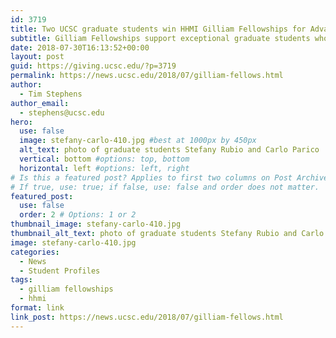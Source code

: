 ```yaml
---
id: 3719
title: Two UCSC graduate students win HHMI Gilliam Fellowships for Advanced Study
subtitle: Gilliam Fellowships support exceptional graduate students who are committed to increasing diversity among scientific leaders
date: 2018-07-30T16:13:52+00:00
layout: post
guid: https://giving.ucsc.edu/?p=3719
permalink: https://news.ucsc.edu/2018/07/gilliam-fellows.html
author:
  - Tim Stephens
author_email:
  - stephens@ucsc.edu
hero:
  use: false
  image: stefany-carlo-410.jpg #best at 1000px by 450px
  alt_text: photo of graduate students Stefany Rubio and Carlo Parico
  vertical: bottom #options: top, bottom
  horizontal: left #options: left, right
# Is this a featured post? Applies to first two columns on Post Archive Page.
# If true, use: true; if false, use: false and order does not matter.
featured_post:
  use: false
  order: 2 # Options: 1 or 2
thumbnail_image: stefany-carlo-410.jpg
thumbnail_alt_text: photo of graduate students Stefany Rubio and Carlo Parico
image: stefany-carlo-410.jpg
categories:
  - News
  - Student Profiles
tags:
  - gilliam fellowships
  - hhmi
format: link
link_post: https://news.ucsc.edu/2018/07/gilliam-fellows.html
---
```


